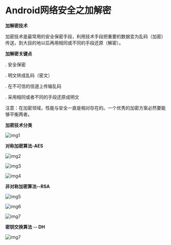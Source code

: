# Android网络安全之加解密

**加解密技术**

加密技术是最常用的安全保密手段，利用技术手段把重要的数据变为乱码（加密）传送，到大目的地以后再用相同或不同的手段还原（解密）。

**加解密关键点**

. 安全保密

. 明文转成乱码（密文）

. 在不可信的信道上传输乱码

. 采用相同或者不同的手段还原成明文

注意：在加密领域，性能与安全一直是相对存在的。一个优秀的加密方案必然要能够平衡两者。

**加密技术分类**

![img1](D:\Projects\LearningProjects\JSeries\JNotes\短课程\Android网络安全之加解密\img\img1.png)

**对称加密算法-AES**

![img2](D:\Projects\LearningProjects\JSeries\JNotes\短课程\Android网络安全之加解密\img\img2.png)

![img3](D:\Projects\LearningProjects\JSeries\JNotes\短课程\Android网络安全之加解密\img\img3.png)

![img4](D:\Projects\LearningProjects\JSeries\JNotes\短课程\Android网络安全之加解密\img\img4.png)

**非对称加密算法--RSA**

![img5](D:\Projects\LearningProjects\JSeries\JNotes\短课程\Android网络安全之加解密\img\img5.png)

![img6](D:\Projects\LearningProjects\JSeries\JNotes\短课程\Android网络安全之加解密\img\img6.png)

![img7](D:\Projects\LearningProjects\JSeries\JNotes\短课程\Android网络安全之加解密\img\img7.png)

**密钥交换算法 -- DH**

![img7](D:\Projects\LearningProjects\JSeries\JNotes\短课程\Android网络安全之加解密\img\img7.png)

























